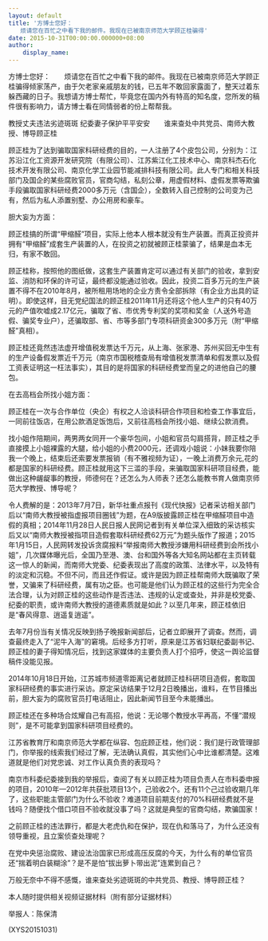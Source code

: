 ```yaml
---
layout: default
title: '方博士您好：
　　烦请您在百忙之中看下我的邮件。我现在已被南京师范大学顾正桂骗得'
date: 2015-10-31T00:00:00.000000+08:00
author:
    display_name: 
---
```


方博士您好：　　烦请您在百忙之中看下我的邮件。我现在已被南京师范大学顾正桂骗得倾家荡产，由于欠老家亲戚朋友的钱，已五年不敢回家露面了，整天过着东躲西藏的日子。我想请方博士帮忙，毕竟您在国内外有特高的知名度，您所发的稿件很有影响力，请方博士看在同情弱者的份上帮帮我。

教授丈夫违法劣迹斑斑 纪委妻子保护平平安安　　谁来查处中共党员、南师大教授、博导顾正桂

顾正桂为了达到骗取国家科研经费的目的，一人注册了4个皮包公司，分别为：江苏沿江化工资源开发研究院（有限公司）、江苏紫江化工技术中心、南京科杰石化技术开发有限公司、南京化学工业园节能减排科技有限公司。此人专门和相关科技部门及国企的某些腐败官员，官商勾结，私刻公章，用虚假材料、虚假发票等欺骗手段骗取国家科研经费2000多万元（含国企），全数转入自己控制的公司变为己有，然后为私人添置别墅、办公用房和豪车。

胆大妄为方面：

顾正桂搞的所谓“甲缩醛”项目，实际上他本人根本就没有生产装置。而真正投资并拥有“甲缩醛”成套生产装置的人，在投资之初就被顾正桂蒙骗了，结果是血本无归，有家不敢回。

顾正桂称，按照他的图纸做，这套生产装置肯定可以通过有关部门的验收，拿到安监、消防和环保的许可证，最终都没能通过验收。因此，投资二百多万元的生产装置不得不在2010年8月，被所租用场地的企业方责令全部拆除（有企业方出具的证明）。即使这样，目无党纪国法的顾正桂2011年11月还将这个他人生产的只有40万元的产值吹嘘成2.17亿元，骗取了省、市优秀专利奖的奖项和奖金（人送外号造假、骗奖专业户），还骗取部、省、市等多部门专项科研资金300多万元（附“甲缩醛”真相）。

顾正桂还竟然违法虚开增值税发票达千万元，从上海、张家港、苏州买回无中生有的生产设备假发票近千万元（南京市国税稽查局有增值税发票清单和假发票以及假工资表证明这一枉法事实），其目的是将国家的科研经费堂而皇之的进他自己的腰包。

在去高档会所找小姐方面：

顾正桂在一次与合作单位（央企）有权之人洽谈科研合作项目和检查工作事宜后，一同前往饭店，在用公款酒足饭饱后，又前往高档会所找小姐、继续公款消费。

找小姐作陪期间，两男两女同开一个豪华包间，小姐和官员勾肩搭背，顾正桂之手直接摸上小姐裸露的大腿，给小姐的小费2000元，还调戏小姐说：小妹我要你陪我一个晚上，结束后还索要发票报销（有不雅视频为证），一晚上消费万余元,花的都是国家的科研经费。顾正桂就用这下三滥的手段，来骗取国家科研项目经费，能做出这种龌龊事的教授，师德何在？还怎么为人师表？还怎么能教书育人做南京师范大学教授、博导呢？

令人费解的是：2013年7月7日，新华社重点报刊《现代快报》记者采访相关部门后以“南师大教授被指虚报项目圈钱”为题，在A9版披露顾正桂在甲缩醛项目中造假的真相；2014年11月28日人民日报人民网记者到有关单位深入细致的采访核实后又以“南师大教授被指项目造假套取科研经费62万元”为题头版作了报道；2015年1月15日，人民网转发投诉贪腐报料“举报南师大教授涉嫌用科研经费到会所找小姐”，几次媒体曝光后，全国乃至港、澳、台和国外等各大知名网站都在主页转载这一惊人的新闻，而南师大党委、纪委表现出了高度的政策、法律水平，以及特有的淡定和沉稳。不但不问，而且还作假证。或许是因为顾正桂帮南师大既骗取了荣誉，又骗来了科研经费，属有功之臣。也可能是他们认为顾正桂的这些行为完全合法合理，认为对顾正桂的这些动作是否违法、违规的认定或查处，并非是校党委、纪委的职责，或许南师大教授的道德素质就是如此？以至几年来，顾正桂依旧是“春风得意、逍遥复逍遥”。

去年7月份当有关情况反映到扬子晚报新闻部后，记者立即展开了调查。然而，调查最终走入了“泥牛入海”的窘境。后经多方打听，原来是江苏省妇联纪委副书记、顾正桂的妻子得知情况后，找到这家媒体的主要负责人打个招呼，使这一舆论监督稿件没能见报。

2014年10月18日开始，江苏城市频道零距离记者就顾正桂科研项目造假，套取国家科研经费的事实进行采访。原定采访结果于12月2日晚播出，谁料，在节目播出前，胆大妄为的腐败官员打电话阻止，因此新闻节目至今未能播出。

顾正桂还在多种场合炫耀自己有高招，他说：无论哪个教授水平再高，不懂“潜规则”，是不可能拿到国家科研项目经费的。

江苏省教育厅和南京师范大学都在纵容、包庇顾正桂，他们说：我们是行政管理部门，你举报的线索我们经过了解，无法确认真假，其实他们心中比谁都清楚。这难道就是他们对党忠诚、对工作认真负责的表现吗？

南京市科委纪委接到我的举报后，查阅了有关以顾正桂为项目负责人在市科委申报的项目，2010年—2012年共获批项目13个，己验收2个。还有11个己过验收期几年了，这些职能主管部门为什么不验收？难道项目前期支付的70%科研经费就不是钱吗？随便找个借口项目不验收就没事了吗？这就是典型的官商勾结，欺骗国家！

之前顾正桂的违法罪行，都是大老虎仇和在保护，现在仇和落马了，为什么还没有领导重视，且立案侦查处理呢？

在党中央惩治腐败、建设法治国家已形成高压反腐的今天，为什么有的单位官员还“揣着明白装糊涂”？是不是怕“拔出萝卜带出泥”连累到自己？

万般无奈中不得不感慨，谁来查处劣迹斑斑的中共党员、教授、博导顾正桂？

本人随时提供相关视频证据材料（附有部分证据材料）

举报人：陈保清

(XYS20151031)

